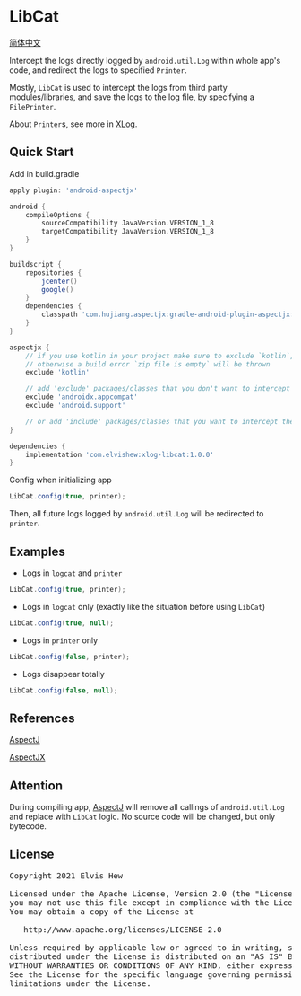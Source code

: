 # LibCat

[简体中文](https://github.com/elvishew/XLog/blob/master/xlog-libcat/README_ZH.md)

Intercept the logs directly logged by `android.util.Log` within whole app's code, and redirect the logs to specified `Printer`.

Mostly, `LibCat` is used to intercept the logs from third party modules/libraries, and save the logs to the log file, by specifying a `FilePrinter`.

About `Printer`s, see more in [XLog].

## Quick Start

Add in build.gradle

```groovy
apply plugin: 'android-aspectjx'

android {
    compileOptions {
        sourceCompatibility JavaVersion.VERSION_1_8
        targetCompatibility JavaVersion.VERSION_1_8
    }
}

buildscript {
    repositories {
        jcenter()
        google()
    }
    dependencies {
        classpath 'com.hujiang.aspectjx:gradle-android-plugin-aspectjx:2.0.10'
    }
}

aspectjx {
    // if you use kotlin in your project make sure to exclude `kotlin`,
    // otherwise a build error `zip file is empty` will be thrown
    exclude 'kotlin'

    // add 'exclude' packages/classes that you don't want to intercept the logs from
    exclude 'androidx.appcompat'
    exclude 'android.support'

    // or add 'include' packages/classes that you want to intercept the logs from
}

dependencies {
    implementation 'com.elvishew:xlog-libcat:1.0.0'
}
```

Config when initializing app

```java
LibCat.config(true, printer);
```

Then, all future logs logged by `android.util.Log` will be redirected to `printer`.

## Examples

* Logs in `logcat` and `printer`

```java
LibCat.config(true, printer);
```

* Logs in `logcat` only (exactly like the situation before using `LibCat`)

```java
LibCat.config(true, null);
```

* Logs in `printer` only

```java
LibCat.config(false, printer);
```

* Logs disappear totally

```java
LibCat.config(false, null);
```

## References

[AspectJ]

[AspectJX]

## Attention
During compiling app, [AspectJ] will remove all callings of `android.util.Log` and replace with `LibCat` logic. No source code will be changed, but only bytecode.

## License

<pre>
Copyright 2021 Elvis Hew

Licensed under the Apache License, Version 2.0 (the "License");
you may not use this file except in compliance with the License.
You may obtain a copy of the License at

   http://www.apache.org/licenses/LICENSE-2.0

Unless required by applicable law or agreed to in writing, software
distributed under the License is distributed on an "AS IS" BASIS,
WITHOUT WARRANTIES OR CONDITIONS OF ANY KIND, either express or implied.
See the License for the specific language governing permissions and
limitations under the License.
</pre>

[AspectJ]: https://www.eclipse.org/aspectj/
[AspectJX]: https://github.com/HujiangTechnology/gradle_plugin_android_aspectjx
[Printer]: https://github.com/elvishew/XLog/blob/master/xlog/src/main/java/com/elvishew/xlog/printer/Printer.java
[XLog]: https://github.com/elvishew/xLog/blob/master/README.md
